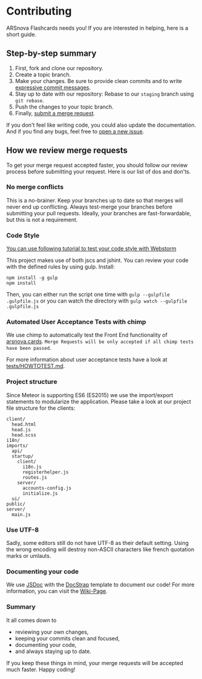 # Contributing

ARSnova Flashcards needs you! If you are interested in helping, here is a short guide.

## Step-by-step summary

1. First, fork and clone our repository.
2. Create a topic branch.
3. Make your changes. Be sure to provide clean commits and to write [expressive commit messages][commit-message].
4. Stay up to date with our repository: Rebase to our `staging` branch using `git rebase`.
5. Push the changes to your topic branch.
6. Finally, [submit a merge request][merge-request].

If you don't feel like writing code, you could also update the documentation. And if you find any bugs, feel free to [open a new issue][new-issue].

[build-section]: https://git.thm.de/arsnova/flashcards/builds
[commit-message]: http://tbaggery.com/2008/04/19/a-note-about-git-commit-messages.html
[merge-request]: https://git.thm.de/arsnova/flashcards/merge_requests/new
[new-issue]: https://git.thm.de/arsnova/flashcards/issues/new?issue%5Bassignee_id%5D=&issue%5Bmilestone_id%5D=

## How we review merge requests

To get your merge request accepted faster, you should follow our review process before submitting your request. Here is our list of dos and don'ts.

### No merge conflicts

This is a no-brainer. Keep your branches up to date so that merges will never end up conflicting. Always test-merge your branches before submitting your pull requests. Ideally, your branches are fast-forwardable, but this is not a requirement.

### Code Style

[You can use following tutorial to test your code style with Webstorm](https://git.thm.de/arsnova/flashcards/wikis/testing-with-webstorm)

This project makes use of both jscs and jshint. You can review your code with the defined rules by using gulp. Install:

```
npm install -g gulp
npm install
```

Then, you can either run the script one time with ```gulp --gulpfile .gulpfile.js``` or you can watch the directory with ```gulp watch --gulpfile .gulpfile.js```

### Automated User Acceptance Tests with chimp
We use chimp to automatically test the Front End functionality of [arsnova.cards](https://arsnova.cards). `Merge Requests will be only accepted if all chimp tests have been passed`.

For more information about user acceptance tests have a look at [tests/HOWTOTEST.md](tests/HOWTOTEST.md).

### Project structure

Since Meteor is supporting ES6 (ES2015) we use the import/export statements to modularize the application.
Please take a look at our project file structure for the clients:

```
client/
  head.html
  head.js
  head.scss
i18n/
imports/
  api/
  startup/
    client/
      i18n.js
      registerhelper.js
      routes.js
    server/
      accounts-config.js
      initialize.js
  ui/
public/
server/
  main.js
```

### Use UTF-8

Sadly, some editors still do not have UTF-8 as their default setting. Using the wrong encoding will destroy non-ASCII characters like french quotation marks or umlauts.

### Documenting your code

We use [JSDoc](https://github.com/jsdoc3/jsdoc) with the [DocStrap](https://github.com/docstrap/docstrap) template to document our code! For more information, you can visit
the [Wiki-Page](https://git.thm.de/arsnova/flashcards/wikis/code-documentation-with-jsdoc).

### Summary

It all comes down to

* reviewing your own changes,
* keeping your commits clean and focused,
* documenting your code,
* and always staying up to date.

If you keep these things in mind, your merge requests will be accepted much faster. Happy coding!

